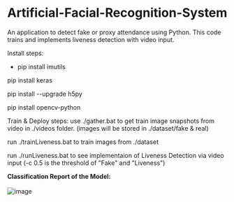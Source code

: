 # Artificial-Facial-Recognition-System
An application to detect fake or proxy attendance using Python.
This code trains and implements liveness detection with video input.

Install steps:

* pip install imutils

pip install keras

pip install --upgrade h5py

pip install opencv-python

Train & Deploy steps:
use ./gather.bat to get train image snapshots from video in ./videos folder. (images will be stored in ./dataset/fake & real)

run ./trainLiveness.bat to train images from ./dataset

run ./runLiveness.bat to see implementaion of Liveness Detection via video input (-c 0.5 is the threshold of "Fake" and "Liveness")

**Classification Report of the Model:**
<br>
<br>
![image](https://user-images.githubusercontent.com/55009076/158629960-beed50a3-c785-41d7-824b-59e113e35843.png)





 
  
 
 
  
  
 




